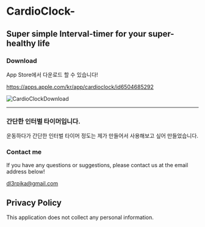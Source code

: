 # CardioClock- 

## Super simple Interval-timer for your super-healthy life
### Download

App Store에서 다운로드 할 수 있습니다! 

https://apps.apple.com/kr/app/cardioclock/id6504685292

![CardioClockDownload](https://github.com/user-attachments/assets/316d411b-fee8-4c96-8be3-c60dc4cf49f2)

---

### 간단한 인터벌 타이머입니다.
운동하다가 간단한 인터벌 타이머 정도는 제가 만들어서 사용해보고 싶어 만들었습니다.

### Contact me
If you have any questions or suggestions, please contact us at the email address below!

dl3rpika@gmail.com

## Privacy Policy

This application does not collect any personal information.
